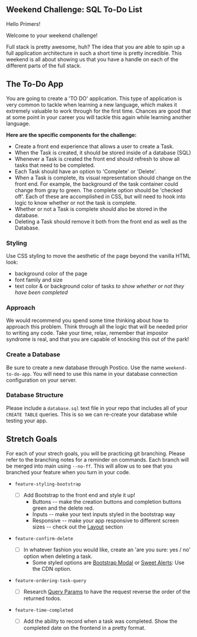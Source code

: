 ## Weekend Challenge: SQL To-Do List

Hello Primers!

Welcome to your weekend challenge!

Full stack is pretty awesome, huh? The idea that you are able to spin up a full application architecture in such a short time is pretty incredible. This weekend is all about showing us that you have a handle on each of the different parts of the full stack.

## The To-Do App

You are going to create a 'TO DO' application. This type of application is very common to tackle when learning a new language, which makes it extremely valuable to work through for the first time. Chances are good that at some point in your career you will tackle this again while learning another language.

**Here are the specific components for the challenge:**

-   Create a front end experience that allows a user to create a Task.
-   When the Task is created, it should be stored inside of a database (SQL)
-   Whenever a Task is created the front end should refresh to show all tasks that need to be completed.
-   Each Task should have an option to 'Complete' or 'Delete'.
-   When a Task is complete, its visual representation should change on the front end. For example, the background of the task container could change from gray to green. The complete option should be 'checked off'. Each of these are accomplished in CSS, but will need to hook into logic to know whether or not the task is complete.
-   Whether or not a Task is complete should also be stored in the database.
-   Deleting a Task should remove it both from the front end as well as the Database.

### Styling

Use CSS styling to move the aesthetic of the page beyond the vanilla HTML look:

-   background color of the page
-   font family and size
-   text color & or background color of tasks _to show whether or not they have been completed_

### Approach

We would recommend you spend some time thinking about how to approach this problem. Think through all the logic that will be needed prior to writing any code. Take your time, relax, remember that impostor syndrome is real, and that you are capable of knocking this out of the park!

### Create a Database

Be sure to create a new database through Postico. Use the name `weekend-to-do-app`. You will need to use this name in your database connection configuration on your server.

### Database Structure

Please include a `database.sql` text file in your repo that includes all of your `CREATE TABLE` queries. This is so we can re-create your database while testing your app.

## Stretch Goals

For each of your strech goals, you will be practicing git branching. Please refer to the branching notes for a reminder on commands. Each branch will be merged into main using `--no-ff`. This will allow us to see that you branched your feature when you turn in your code.

-   `feature-styling-bootstrap`

    -   [ ] Add Bootstrap to the front end and style it up!
        -   Buttons -- make the creation buttons and completion buttons green and the delete red.
        -   Inputs -- make your text inputs styled in the bootstrap way
        -   Responsive -- make your app responsive to different screen sizes -- check out the [Layout](https://getbootstrap.com/docs/4.1/layout/overview/) section

-   `feature-confirm-delete`

    -   [ ] In whatever fashion you would like, create an 'are you sure: yes / no' option when deleting a task.
        -   Some styled options are [Bootstrap Modal](https://getbootstrap.com/docs/4.0/components/modal/) or [Sweet Alerts](https://sweetalert.js.org/guides/): Use the CDN option.

-   `feature-ordering-task-query`

    -   [ ] Research [Query Params](https://expressjs.com/en/api.html#req.query) to have the request reverse the order of the returned todos.

-   `feature-time-completed`

    -   [ ] Add the ability to record when a task was completed. Show the completed date on the frontend in a pretty format.
